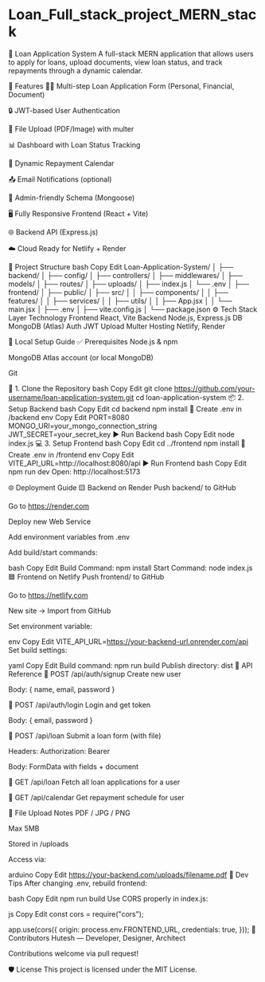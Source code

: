 # Loan_Full_stack_project_MERN_stack
💼 Loan Application System
A full-stack MERN application that allows users to apply for loans, upload documents, view loan status, and track repayments through a dynamic calendar.

🌟 Features
🧑‍💼 Multi-step Loan Application Form (Personal, Financial, Document)

🔒 JWT-based User Authentication

📂 File Upload (PDF/Image) with multer

📊 Dashboard with Loan Status Tracking

📅 Dynamic Repayment Calendar

📤 Email Notifications (optional)

🧮 Admin-friendly Schema (Mongoose)

🖥️ Fully Responsive Frontend (React + Vite)

🌐 Backend API (Express.js)

☁️ Cloud Ready for Netlify + Render

📁 Project Structure
bash
Copy
Edit
Loan-Application-System/
│
├── backend/
│   ├── config/
│   ├── controllers/
│   ├── middlewares/
│   ├── models/
│   ├── routes/
│   ├── uploads/
│   ├── index.js
│   └── .env
│
├── frontend/
│   ├── public/
│   ├── src/
│   │   ├── components/
│   │   ├── features/
│   │   ├── services/
│   │   ├── utils/
│   │   ├── App.jsx
│   │   └── main.jsx
│   ├── .env
│   ├── vite.config.js
│   └── package.json
⚙️ Tech Stack
Layer	Technology
Frontend	React, Vite
Backend	Node.js, Express.js
DB	MongoDB (Atlas)
Auth	JWT
Upload	Multer
Hosting	Netlify, Render

🚀 Local Setup Guide
✅ Prerequisites
Node.js & npm

MongoDB Atlas account (or local MongoDB)

Git

🔧 1. Clone the Repository
bash
Copy
Edit
git clone https://github.com/your-username/loan-application-system.git
cd loan-application-system
📦 2. Setup Backend
bash
Copy
Edit
cd backend
npm install
🧪 Create .env in /backend
env
Copy
Edit
PORT=8080
MONGO_URI=your_mongo_connection_string
JWT_SECRET=your_secret_key
▶️ Run Backend
bash
Copy
Edit
node index.js
💻 3. Setup Frontend
bash
Copy
Edit
cd ../frontend
npm install
🧪 Create .env in /frontend
env
Copy
Edit
VITE_API_URL=http://localhost:8080/api
▶️ Run Frontend
bash
Copy
Edit
npm run dev
Open: http://localhost:5173

🌐 Deployment Guide
🟨 Backend on Render
Push backend/ to GitHub

Go to https://render.com

Deploy new Web Service

Add environment variables from .env

Add build/start commands:

bash
Copy
Edit
Build Command: npm install
Start Command: node index.js
🟦 Frontend on Netlify
Push frontend/ to GitHub

Go to https://netlify.com

New site → Import from GitHub

Set environment variable:

env
Copy
Edit
VITE_API_URL=https://your-backend-url.onrender.com/api
Set build settings:

yaml
Copy
Edit
Build command: npm run build
Publish directory: dist
🧪 API Reference
🚀 POST /api/auth/signup
Create new user

Body: { name, email, password }

🚀 POST /api/auth/login
Login and get token

Body: { email, password }

🚀 POST /api/loan
Submit a loan form (with file)

Headers: Authorization: Bearer <token>

Body: FormData with fields + document

🚀 GET /api/loan
Fetch all loan applications for a user

🚀 GET /api/calendar
Get repayment schedule for user

📂 File Upload Notes
PDF / JPG / PNG

Max 5MB

Stored in /uploads

Access via:

arduino
Copy
Edit
https://your-backend.com/uploads/filename.pdf
🧠 Dev Tips
After changing .env, rebuild frontend:

bash
Copy
Edit
npm run build
Use CORS properly in index.js:

js
Copy
Edit
const cors = require("cors");

app.use(cors({
  origin: process.env.FRONTEND_URL,
  credentials: true,
}));
🤝 Contributors
Hutesh — Developer, Designer, Architect

Contributions welcome via pull request!

🛡️ License
This project is licensed under the MIT License.
